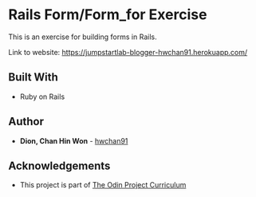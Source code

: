 # Rails Form/Form_for Exercise

This is an exercise for building forms in Rails.

Link to website: https://jumpstartlab-blogger-hwchan91.herokuapp.com/


## Built With

* Ruby on Rails


## Author

* **Dion, Chan Hin Won** -  [hwchan91](https://github.com/hwchan91)

## Acknowledgements

* This project is part of [The Odin Project Curriculum](https://www.theodinproject.com/courses/ruby-on-rails/lessons/forms)
